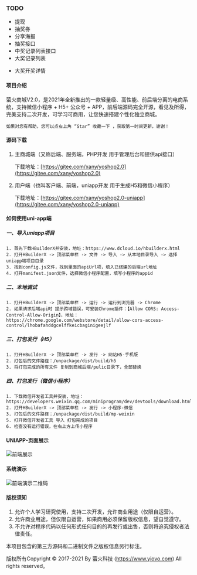 ### TODO
- 提现
- 抽奖券
- 分享海报
- 抽奖接口
- 中奖记录列表接口
- 大奖记录列表
* 大奖开奖详情



#### 项目介绍
萤火商城V2.0，是2021年全新推出的一款轻量级、高性能、前后端分离的电商系统，支持微信小程序 + H5+ 公众号 + APP，前后端源码完全开源，看见及所得，完美支持二次开发，可学习可商用，让您快速搭建个性化独立商城。

    如果对您有帮助，您可以点右上角 “Star” 收藏一下 ，获取第一时间更新，谢谢！

#### 源码下载
1. 主商城端（又称后端、服务端，PHP开发 用于管理后台和提供api接口）

    下载地址：[https://gitee.com/xany/yoshop2.0](https://gitee.com/xany/yoshop2.0)

2. 用户端（也叫客户端、前端，uniapp开发 用于生成H5和微信小程序）

    下载地址：[https://gitee.com/xany/yoshop2.0-uniapp](https://gitee.com/xany/yoshop2.0-uniapp)

#### 如何使用uni-app端

##### 一、导入uniapp项目

    1. 首先下载HBuilderX并安装，地址：https://www.dcloud.io/hbuilderx.html
    2. 打开HBuilderX -> 顶部菜单栏 -> 文件 -> 导入 -> 从本地目录导入 -> 选择uniapp端项目目录
    3. 找到config.js文件，找到里面的apiUrl项，填入已搭建的后端url地址
    4. 打开manifest.json文件，选择微信小程序配置，填写小程序的appid

##### 二、本地调试

    1. 打开HBuilderX -> 顶部菜单栏 -> 运行 -> 运行到浏览器 -> Chrome
    2. 如果请求后端api时 提示跨域错误，可安装Chrome插件：【Allow CORS: Access-Control-Allow-Origin】，地址：https://chrome.google.com/webstore/detail/allow-cors-access-control/lhobafahddgcelffkeicbaginigeejlf

##### 三、打包发行（H5）

    1. 打开HBuilderX -> 顶部菜单栏 -> 发行 -> 网站H5-手机版
    2. 打包后的文件路径：/unpackage/dist/build/h5
    3. 将打包完成的所有文件 复制到商城后端/pulic目录下，全部替换

##### 四、打包发行（微信小程序）

    1. 下载微信开发者工具并安装，地址：https://developers.weixin.qq.com/miniprogram/dev/devtools/download.html
    2. 打开HBuilderX -> 顶部菜单栏 -> 发行 -> 小程序-微信
    3. 打包后的文件路径：/unpackage/dist/build/mp-weixin
    5. 打开微信开发者工具 导入 打包完成的项目
    6. 检查没有运行错误，在右上方上传小程序


#### UNIAPP-页面展示
![前端展示](https://images.gitee.com/uploads/images/2021/0316/215102_7bcb0802_2166072.png "前端展示.png")

#### 系统演示
![前端演示二维码](https://images.gitee.com/uploads/images/2021/0316/104516_3778337e_2166072.png "111.png")




#### 版权须知

1. 允许个人学习研究使用，支持二次开发，允许商业用途（仅限自运营）。
2. 允许商业用途，但仅限自运营，如果商用必须保留版权信息，望自觉遵守。
3. 不允许对程序代码以任何形式任何目的的再发行或出售，否则将追究侵权者法律责任。


本项目包含的第三方源码和二进制文件之版权信息另行标注。

版权所有Copyright © 2017-2021 By 萤火科技 (https://www.yiovo.com) All rights reserved。





